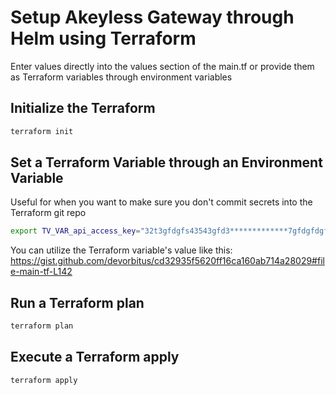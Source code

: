 # Setup Akeyless Gateway through Helm using Terraform

Enter values directly into the values section of the main.tf or provide them as Terraform variables through environment variables

## Initialize the Terraform

```sh
terraform init
```

## Set a Terraform Variable through an Environment Variable
Useful for when you want to make sure you don't commit secrets into the Terraform git repo

```sh
export TV_VAR_api_access_key="32t3gfdgfs43543gfd3*************7gfdgfdgfd-="
```
You can utilize the Terraform variable's value like this:
https://gist.github.com/devorbitus/cd32935f5620ff16ca160ab714a28029#file-main-tf-L142 


## Run a Terraform plan

```sh
terraform plan
```

## Execute a Terraform apply

```sh
terraform apply
```
